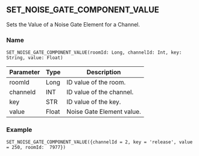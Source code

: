## SET\_NOISE\_GATE\_COMPONENT\_VALUE

Sets the Value of a Noise Gate Element for a Channel.


### Name
`SET_NOISE_GATE_COMPONENT_VALUE(roomId: Long, channelId: Int, key: String, value: Float)`

| Parameter | Type  | Description               |
| --------- | ----- | ------------------------- |
| roomId    | Long  | ID value of the room.     |
| channeld  | INT   | ID value of the channel.  |
| key       | STR   | ID value of the key.      |
| value     | Float | Noise Gate Element value. |


### Example
`SET_NOISE_GATE_COMPONENT_VALUE({channelId = 2, key = 'release', value = 250, roomId:  7977})`


